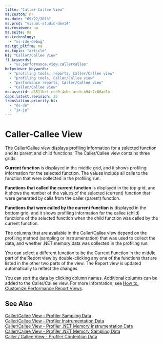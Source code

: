 ```yaml
---
title: "Caller-Callee View"
ms.custom: na
ms.date: "09/22/2016"
ms.prod: "visual-studio-dev14"
ms.reviewer: na
ms.suite: na
ms.technology: 
  - "vs-ide-debug"
ms.tgt_pltfrm: na
ms.topic: "article"
H1: "Caller/Callee View"
f1_keywords: 
  - "vs.performance.view.callercallee"
helpviewer_keywords: 
  - "profiling tools, reports, Caller/Callee view"
  - "profiling tools, Caller/Callee view"
  - "performance reports, Caller/Callee view"
  - "Caller/Callee view"
ms.assetid: d3511bcf-cce0-4cbe-aecb-b94c7c80ad1b
caps.latest.revision: 36
translation.priority.ht: 
  - "de-de"
  - "ja-jp"
---
```

# Caller-Callee View
The Caller/Callee view displays profiling information for a selected function and its parent and child functions. The Caller/Callee view contains three grids:  
  
 **Current function** is displayed in the middle grid, and it shows profiling information for the selected function. The values include all calls to the function that were collected in the profiling run.  
  
 **Functions that called the current function** is displayed in the top grid, and it shows the number of the values of the selected (current) function that were generated by calls from the caller (parent) function.  
  
 **Functions that were called by the current function** is displayed in the bottom grid, and it shows profiling information for the callee (child) functions of the selected function when the child function was called by the current function.  
  
 The columns that are available in the Caller/Callee view depend on the profiling method (sampling or instrumentation) that was used to collect the data, and whether .NET memory data was collected in the profiling run.  
  
 You can select a different function to be the Current Function in the middle part of the Report view by double-clicking any one of the functions that are listed in the other two parts of the view. The Report view is updated automatically to reflect the changes.  
  
 You can sort the data by clicking column names. Additional columns can be added to the Caller/Callee view. For more information, see [How to: Customize Performance Report Views](../vs140/how-to--customize-report-view-columns.md).  
  
## See Also  
 [Caller/Callee View - Profiler Sampling Data](../vs140/caller---callee-view---sampling-data.md)   
 [Caller/Callee View - Profiler Instrumentation Data](../vs140/caller-callee-view---instrumentation-data.md)   
 [Caller/Callee View - Profiler .NET Memory Instrumentation Data](../vs140/caller-callee-view---net-memory-instrumentation-data.md)   
 [Caller/Callee View - Profiler .NET Memory Sampling Data](../vs140/caller-callee-view---.net-memory-sampling-data.md)   
 [Caller / Callee View - Profiler Contention Data](../vs140/caller---callee-view----contention-data.md)